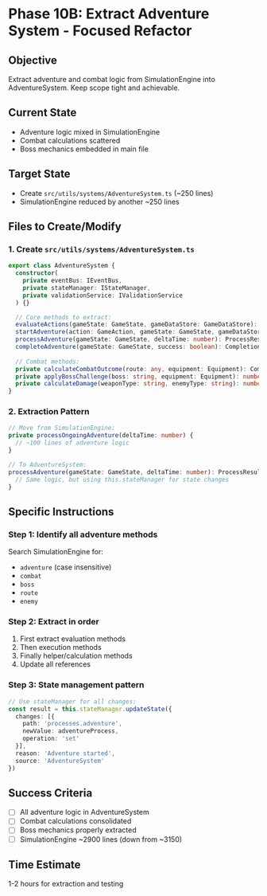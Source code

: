 # Phase 10B: Extract Adventure System - Focused Refactor

## Objective
Extract adventure and combat logic from SimulationEngine into AdventureSystem. Keep scope tight and achievable.

## Current State
- Adventure logic mixed in SimulationEngine
- Combat calculations scattered
- Boss mechanics embedded in main file

## Target State
- Create `src/utils/systems/AdventureSystem.ts` (~250 lines)
- SimulationEngine reduced by another ~250 lines

## Files to Create/Modify

### 1. Create `src/utils/systems/AdventureSystem.ts`

```typescript
export class AdventureSystem {
  constructor(
    private eventBus: IEventBus,
    private stateManager: IStateManager,
    private validationService: IValidationService
  ) {}

  // Core methods to extract:
  evaluateActions(gameState: GameState, gameDataStore: GameDataStore): GameAction[]
  startAdventure(action: GameAction, gameState: GameState, gameDataStore: GameDataStore): ActionResult
  processAdventure(gameState: GameState, deltaTime: number): ProcessResult
  completeAdventure(gameState: GameState, success: boolean): CompletionResult
  
  // Combat methods:
  private calculateCombatOutcome(route: any, equipment: Equipment): CombatResult
  private applyBossChallenge(boss: string, equipment: Equipment): number
  private calculateDamage(weaponType: string, enemyType: string): number
}
```

### 2. Extraction Pattern

```typescript
// Move from SimulationEngine:
private processOngoingAdventure(deltaTime: number) {
  // ~100 lines of adventure logic
}

// To AdventureSystem:
processAdventure(gameState: GameState, deltaTime: number): ProcessResult {
  // Same logic, but using this.stateManager for state changes
}
```

## Specific Instructions

### Step 1: Identify all adventure methods
Search SimulationEngine for:
- `adventure` (case insensitive)
- `combat`
- `boss`
- `route`
- `enemy`

### Step 2: Extract in order
1. First extract evaluation methods
2. Then execution methods
3. Finally helper/calculation methods
4. Update all references

### Step 3: State management pattern
```typescript
// Use stateManager for all changes:
const result = this.stateManager.updateState({
  changes: [{
    path: 'processes.adventure',
    newValue: adventureProcess,
    operation: 'set'
  }],
  reason: 'Adventure started',
  source: 'AdventureSystem'
})
```

## Success Criteria
- [ ] All adventure logic in AdventureSystem
- [ ] Combat calculations consolidated
- [ ] Boss mechanics properly extracted
- [ ] SimulationEngine ~2900 lines (down from ~3150)

## Time Estimate
1-2 hours for extraction and testing